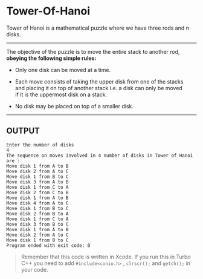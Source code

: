 # Tower-Of-Hanoi

Tower of Hanoi is a mathematical puzzle where we have three rods and n disks.

---

The objective of the puzzle is to move the entire stack to another rod,  
<b>
obeying the following simple rules:
</b>
* Only one disk can be moved at a time.

* Each move consists of taking the upper disk from one of the stacks  
  and placing it on top of another stack i.e. a disk can only be moved  
  if it is the uppermost disk on a stack.
  
* No disk may be placed on top of a smaller disk.

---

## OUTPUT

```
Enter the number of disks 
4
The sequence on moves involved in 4 number of disks in Tower of Hanoi are : 
Move disk 1 from A to B 
Move disk 2 from A to C 
Move disk 1 from B to C 
Move disk 3 from A to B 
Move disk 1 from C to A 
Move disk 2 from C to B 
Move disk 1 from A to B 
Move disk 4 from A to C 
Move disk 1 from B to C 
Move disk 2 from B to A 
Move disk 1 from C to A 
Move disk 3 from B to C 
Move disk 1 from A to B 
Move disk 2 from A to C 
Move disk 1 from B to C 
Program ended with exit code: 0
```


> Remember that this code is written in Xcode. If you run this in Turbo C++ you need to add `#include<conio.h>` , `clrscr();` and `getch();` in your code.
